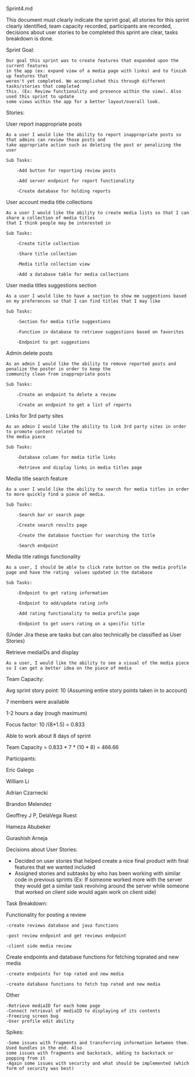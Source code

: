 Sprint4.md

This document must clearly indicate the sprint goal, all stories for this sprint clearly identified, team capacity recorded, participants are recorded, decisions about user stories to be completed this sprint are clear, tasks breakdown is done.

Sprint Goal:

    Our goal this sprint was to create features that expanded upon the current features 
    in the app (ex: expand view of a media page with links) and to finish up features that
    weren't yet completed. We accomplished this through different tasks/stories that completed
    this. (Ex: Review functionality and presence within the view). Also used this sprint to update
    some views within the app for a better layout/overall look.

Stories:

User report inappropriate posts

    As a user I would like the ability to report inappropriate posts so that admins can review those posts and
    take appropriate action such as deleting the post or penalizing the user
    
    Sub Tasks:
    
        -Add button for reporting review posts
        
        -Add server endpoint for report functionality
        
        -Create database for holding reports

User account media title collections

    As a user I would like the ability to create media lists so that I can share a collection of media titles
    that I think people may be interested in
    
    Sub Tasks:
    
        -Create title collection
        
        -Share title collection
        
        -Media title collection view
        
        -Add a database table for media collections
    
User media titles suggestions section

    As a user I would like to have a section to show me suggestions based on my preferences so that I can find titles that I may like
    
    Sub Tasks:
        
        -Section for media title suggestions
        
        -Function in database to retrieve suggestions based on favorites
        
        -Endpoint to get suggestions
 
Admin delete posts

    As an admin I would like the ability to remove reported posts and penalize the poster in order to keep the 
    community clean from inappropriate posts
    
    Sub Tasks:
    
        -Create an endpoint to delete a review
        
        -Create an endpoint to get a list of reports

Links for 3rd party sites

    As an admin I would like the ability to link 3rd party sites in order to promote content related to
    the media piece
    
    Sub Tasks:
        
        -Database column for media title links
        
        -Retrieve and display links in media titles page

Media title search feature

    As a user I would like the ability to search for media titles in order to more quickly find a piece of media.
    
    Sub Tasks:
    
        -Search bar or search page
        
        -Create search results page
        
        -Create the database function for searching the title
        
        -Search endpoint
    
Media title ratings functionality

    As a user, I should be able to click rate button on the media profile page and have the rating  values updated in the database

    Sub Tasks:
    
        -Endpoint to get rating information
        
        -Endpoint to add/update rating info
        
        -Add rating functionality to media profile page
        
        -Endpoint to get users rating on a specific title

(Under Jira these are tasks but can also technically be classified as User Stories)

Retrieve mediaIDs and display
  
    As a user, I would like the ability to see a visual of the media piece so I can get a better idea on the piece of media

Team Capacity: 

Avg sprint story point: 10 (Assuming entire story points taken in to account)

7 members were available

1-2 hours a day (rough maximum)

Focus factor: 10 /(8*1.5) = 0.833

Able to work about 8 days of sprint

Team Capacity = 0.833 * 7 * (10 * 8) = 466.66

Participants:

Eric Galego

William Li

Adrian Czarnecki

Brandon Melendez

Geoffrey J P, DelaVega Ruest

Hameza Abubeker

Gurashish Arneja

Decisions about User Stories:
  - Decided on user stories that helped create a nice final product with final features that we wanted included
  - Assigned stories and subtasks by who has been working with similar code in previous sprints (Ex: If someone worked more with
  the server they would get a similar task revolving around the server while someone that worked on client side would again work 
  on client side)
  

Task Breakdown:

Functionality for posting a review

    -create reviews database and java functions
    
    -post review endpoint and get reviews endpoint
    
    -client side media review

Create endpoints and database functions for fetching toprated and new media

    -create endpoints for top rated and new media
    
    -create database functions to fetch top rated and new media

Other

    -Retrieve mediaID for each home page
    -Connect retrieval of mediaID to displaying of its contents
    -Freezing screen bug
    -User profile edit ability

Spikes:

    -Some issues with fragments and transferring information between them. Used bundles in the end. Also 
    some issues with fragments and backstack, adding to backstack or popping from it
    -Again some issues with security and what should be implemented (which form of security was best)
